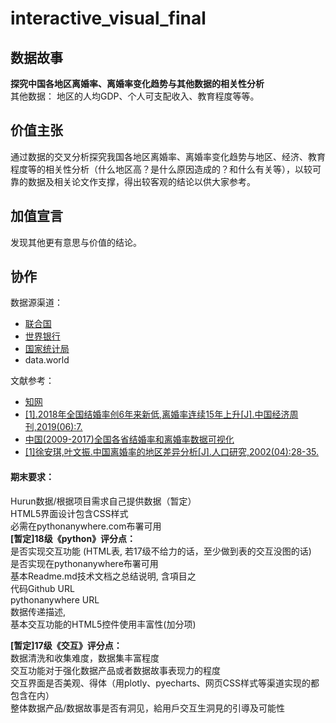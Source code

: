 # interactive_visual_final   
## 数据故事    
**探究中国各地区离婚率、离婚率变化趋势与其他数据的相关性分析**   
其他数据：
地区的人均GDP、个人可支配收入、教育程度等等。

## 价值主张     
通过数据的交叉分析探究我国各地区离婚率、离婚率变化趋势与地区、经济、教育程度等的相关性分析（什么地区高？是什么原因造成的？和什么有关等），以较可靠的数据及相关论文作支撑，得出较客观的结论以供大家参考。   
## 加值宣言   
发现其他更有意思与价值的结论。     

## 协作      
数据源渠道：     
- [联合国](https://population.un.org/wpp/Download/Standard/Population/)    
- [世界银行](https://data.worldbank.org.cn/indicator?tab=all)    
- [国家统计局](http://www.stats.gov.cn/)   
- data.world  

文献参考：   
- [知网](https://www.cnki.net/)   
- [
[1].2018年全国结婚率创6年来新低,离婚率连续15年上升[J].中国经济周刊,2019(06):7.](https://kns.cnki.net/KCMS/detail/detail.aspx?dbcode=CJFQ&dbname=CJFDLAST2019&filename=JJZK201906003&v=MTE3NDJDVVJMT2VaZWRxRkN2aFVMdlBMeWZSWmJHNEg5ak1xWTlGWjRSOGVYMUx1eFlTN0RoMVQzcVRyV00xRnI=)
- [中国(2009-2017)全国各省结婚率和离婚率数据可视化](https://www.cnblogs.com/zhichun/p/11516268.html)   
- [
[1]徐安琪,叶文振.中国离婚率的地区差异分析[J].人口研究,2002(04):28-35.
](https://kns.cnki.net/KCMS/detail/detail.aspx?dbcode=CMFD&dbname=CMFD2012&filename=1011280954.nh&v=MDIyNTMzcVRyV00xRnJDVVJMT2VaZWRxRkNya1ViM01WRjI2SDdHd0h0akpxNUViUElSOGVYMUx1eFlTN0RoMVQ=)

#### 期末要求：   
Hurun数据/根据项目需求自己提供数据（暂定）   
HTML5界面设计包含CSS样式   
必需在pythonanywhere.com布署可用   
**[暂定]18级《python》评分点：**   
是否实现交互功能 (HTML表, 若17级不给力的话，至少做到表的交互没图的话)   
是否实现在pythonanywhere布署可用   
基本Readme.md技术文档之总结说明, 含項目之   
代码Github URL   
pythonanywhere URL   
数据传递描述,    
基本交互功能的HTML5控件使用丰富性(加分项)   

**[暂定]17级《交互》评分点：**   
数据清洗和收集难度，数据集丰富程度   
交互功能对于强化数据产品或者数据故事表现力的程度   
交互界面是否美观、得体（用plotly、pyecharts、网页CSS样式等渠道实现的都包含在内）   
整体数据产品/数据故事是否有洞见，給用戶交互生洞見的引導及可能性   
